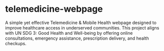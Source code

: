 # telemedicine-webpage
A simple yet effective Telemedicine &amp; Mobile Health webpage designed to improve healthcare access in underserved communities. This project aligns with UN SDG 3: Good Health and Well-being by offering online consultations, emergency assistance, prescription delivery, and health checkups. 
